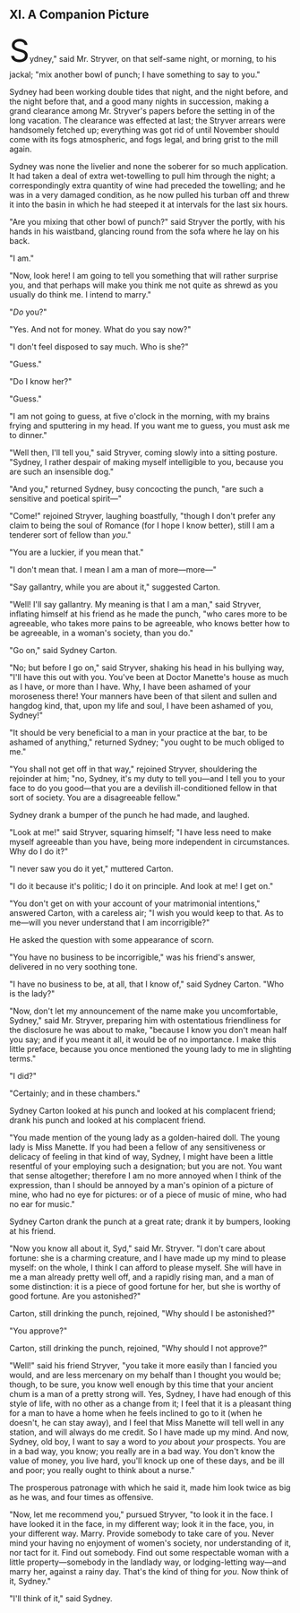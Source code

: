 ## XI. A Companion Picture

<span class="dropcap" style="font-size: 4.00em">S</span>ydney," said Mr. Stryver, on that self-same night, or morning, to his jackal; "mix another bowl of punch; I have something to say to you."

Sydney had been working double tides that night, and the night before, and the night before that, and a good many nights in succession, making a grand clearance among Mr. Stryver's papers before the setting in of the long vacation. The clearance was effected at last; the Stryver arrears were handsomely fetched up; everything was got rid of until November should come with its fogs atmospheric, and fogs legal, and bring grist to the mill again.

Sydney was none the livelier and none the soberer for so much application. It had taken a deal of extra wet-towelling to pull him through the night; a correspondingly extra quantity of wine had preceded the towelling; and he was in a very damaged condition, as he now pulled his turban off and threw it into the basin in which he had steeped it at intervals for the last six hours.

"Are you mixing that other bowl of punch?" said Stryver the portly, with his hands in his waistband, glancing round from the sofa where he lay on his back.

"I am."

"Now, look here! I am going to tell you something that will rather surprise you, and that perhaps will make you think me not quite as shrewd as you usually do think me. I intend to marry."

"_Do_ you?"

"Yes. And not for money. What do you say now?"

"I don't feel disposed to say much. Who is she?"

"Guess."

"Do I know her?"

"Guess."

"I am not going to guess, at five o'clock in the morning, with my brains frying and sputtering in my head. If you want me to guess, you must ask me to dinner."

"Well then, I'll tell you," said Stryver, coming slowly into a sitting posture. "Sydney, I rather despair of making myself intelligible to you, because you are such an insensible dog."

"And you," returned Sydney, busy concocting the punch, "are such a sensitive and poetical spirit—"

"Come!" rejoined Stryver, laughing boastfully, "though I don't prefer any claim to being the soul of Romance (for I hope I know better), still I am a tenderer sort of fellow than _you_."

"You are a luckier, if you mean that."

"I don't mean that. I mean I am a man of more—more—"

"Say gallantry, while you are about it," suggested Carton.

"Well! I'll say gallantry. My meaning is that I am a man," said Stryver, inflating himself at his friend as he made the punch, "who cares more to be agreeable, who takes more pains to be agreeable, who knows better how to be agreeable, in a woman's society, than you do."

"Go on," said Sydney Carton.

"No; but before I go on," said Stryver, shaking his head in his bullying way, "I'll have this out with you. You've been at Doctor Manette's house as much as I have, or more than I have. Why, I have been ashamed of your moroseness there! Your manners have been of that silent and sullen and hangdog kind, that, upon my life and soul, I have been ashamed of you, Sydney!"

"It should be very beneficial to a man in your practice at the bar, to be ashamed of anything," returned Sydney; "you ought to be much obliged to me."

"You shall not get off in that way," rejoined Stryver, shouldering the rejoinder at him; "no, Sydney, it's my duty to tell you—and I tell you to your face to do you good—that you are a devilish ill-conditioned fellow in that sort of society. You are a disagreeable fellow."

Sydney drank a bumper of the punch he had made, and laughed.

"Look at me!" said Stryver, squaring himself; "I have less need to make myself agreeable than you have, being more independent in circumstances. Why do I do it?"

"I never saw you do it yet," muttered Carton.

"I do it because it's politic; I do it on principle. And look at me! I get on."

"You don't get on with your account of your matrimonial intentions," answered Carton, with a careless air; "I wish you would keep to that. As to me—will you never understand that I am incorrigible?"

He asked the question with some appearance of scorn.

"You have no business to be incorrigible," was his friend's answer, delivered in no very soothing tone.

"I have no business to be, at all, that I know of," said Sydney Carton. "Who is the lady?"

"Now, don't let my announcement of the name make you uncomfortable, Sydney," said Mr. Stryver, preparing him with ostentatious friendliness for the disclosure he was about to make, "because I know you don't mean half you say; and if you meant it all, it would be of no importance. I make this little preface, because you once mentioned the young lady to me in slighting terms."

"I did?"

"Certainly; and in these chambers."

Sydney Carton looked at his punch and looked at his complacent friend; drank his punch and looked at his complacent friend.

"You made mention of the young lady as a golden-haired doll. The young lady is Miss Manette. If you had been a fellow of any sensitiveness or delicacy of feeling in that kind of way, Sydney, I might have been a little resentful of your employing such a designation; but you are not. You want that sense altogether; therefore I am no more annoyed when I think of the expression, than I should be annoyed by a man's opinion of a picture of mine, who had no eye for pictures: or of a piece of music of mine, who had no ear for music."

Sydney Carton drank the punch at a great rate; drank it by bumpers, looking at his friend.

"Now you know all about it, Syd," said Mr. Stryver. "I don't care about fortune: she is a charming creature, and I have made up my mind to please myself: on the whole, I think I can afford to please myself. She will have in me a man already pretty well off, and a rapidly rising man, and a man of some distinction: it is a piece of good fortune for her, but she is worthy of good fortune. Are you astonished?"

Carton, still drinking the punch, rejoined, "Why should I be astonished?"

"You approve?"

Carton, still drinking the punch, rejoined, "Why should I not approve?"

"Well!" said his friend Stryver, "you take it more easily than I fancied you would, and are less mercenary on my behalf than I thought you would be; though, to be sure, you know well enough by this time that your ancient chum is a man of a pretty strong will. Yes, Sydney, I have had enough of this style of life, with no other as a change from it; I feel that it is a pleasant thing for a man to have a home when he feels inclined to go to it (when he doesn't, he can stay away), and I feel that Miss Manette will tell well in any station, and will always do me credit. So I have made up my mind. And now, Sydney, old boy, I want to say a word to _you_ about _your_ prospects. You are in a bad way, you know; you really are in a bad way. You don't know the value of money, you live hard, you'll knock up one of these days, and be ill and poor; you really ought to think about a nurse."

The prosperous patronage with which he said it, made him look twice as big as he was, and four times as offensive.

"Now, let me recommend you," pursued Stryver, "to look it in the face. I have looked it in the face, in my different way; look it in the face, you, in your different way. Marry. Provide somebody to take care of you. Never mind your having no enjoyment of women's society, nor understanding of it, nor tact for it. Find out somebody. Find out some respectable woman with a little property—somebody in the landlady way, or lodging-letting way—and marry her, against a rainy day. That's the kind of thing for _you_. Now think of it, Sydney."

"I'll think of it," said Sydney.

